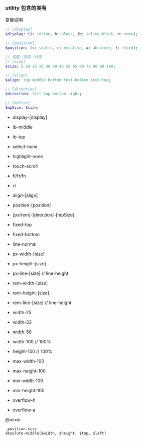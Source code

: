 ### utility 包含的类有

变量说明
```sass
// [display]
$display: (i: inline, b: block, ib: inline-block, n: none);

// [position]
$position: (s: static, r: relative, a: absolute, f: fixed);

// 宽度／高度／行高
// [size]
$size: 5 10 15 20 30 40 45 50 55 60 70 80 90 100;

// [align]
$align: top middle bottom text-bottom text-top;

// [direction]
$direction: left top bottom right;

// [mpSize]
$mpSize: $size;
```

+ display-[display]
+ ib-middle
+ ib-top

+ select-none
+ highlight-none
+ touch-scroll

+ fl/fr/fn
+ cl

+ align-[align]
+ position-[position]
+ [px/rem]-[direction]-[mpSize]
+ fixed-top
+ fixed-bottom

+ line-normal

+ px-width-[size]
+ px-height-[size]
+ px-line-[size]    // line-height

+ rem-width-[size]
+ rem-height-[size]
+ rem-line-[size]   // line-height

+ width-25
+ width-33
+ width-50
+ width-100     // 100%
+ height-100    // 100%
+ max-width-100 
+ max-height-100
+ min-width-100
+ min-height-100

+ overflow-h
+ overflow-a

@mixin

```
_position.scss
absolute-middle($width, $height, $top, $left)
```